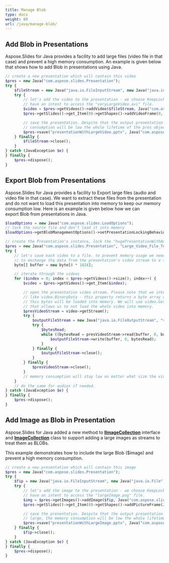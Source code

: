 ```yaml
---
title: Manage Blob
type: docs
weight: 80
url: /java/manage-blob/
---
```


## **Add Blob in Presentations**
Aspose.Slides for Java provides a facility to add large files (video file in that case) and prevent a high memory consumption. An example is given below that shows how to add Blob in presentations using Java.

```php
// create a new presentation which will contain this video
$pres = new Java("com.aspose.slides.Presentation");
try {
    $fileStream = new Java("java.io.FileInputStream", new Java("java.io.File", "veryLargeVideo.avi"));
    try {
        // let's add the video to the presentation - we choose KeepLocked behavior, because we not
        // have an intent to access the "veryLargeVideo.avi" file.
        $video = $pres->getVideos()->addVideo($fileStream, Java("com.aspose.slides.LoadingStreamBehavior")->KeepLocked);
        $pres->getSlides()->get_Item(0)->getShapes()->addVideoFrame(0, 0, 480, 270, $video);

        // save the presentation. Despite that the output presentation will be very large, the memory
        // consumption will be low the whole lifetime of the pres object
        $pres->save("presentationWithLargeVideo.pptx", Java("com.aspose.slides.SaveFormat")->Pptx);
    } finally {
        $fileStream->close();
    }
} catch (JavaException $e) {
} finally {
    $pres->dispose();
}
```

## **Export Blob from Presentations**
Aspose.Slides for Java provides a facility to Export large files (audio and video file in that case). We want to extract these files from the presentation and do not want to load this presentation into memory to keep our memory consumption low. Here is an example is given below how we can export Blob from presentations in Java.

```php
$loadOptions = new Java("com.aspose.slides.LoadOptions");
// lock the source file and don't load it into memory
$loadOptions->getBlobManagementOptions()->setPresentationLockingBehavior(Java("com.aspose.slides.PresentationLockingBehavior")->KeepLocked);

// create the Presentation's instance, lock the "hugePresentationWithAudiosAndVideos.pptx" file.
$pres = new Java("com.aspose.slides.Presentation", "Large_Video_File_Test.pptx", $loadOptions);
try {
    // let's save each video to a file. to prevent memory usage we need a buffer which will be used
    // to exchange tha data from the presentation's video stream to a stream for newly created video file.
    byte[] buffer = new byte[8 * 1024];

    // iterate through the videos
    for ($index = 0; index < $pres->getVideos()->size(); index++) {
        $video = $pres->getVideos()->get_Item($index);

        // open the presentation video stream. Please note that we intentionally avoid accessing properties
        // like video.BinaryData - this property returns a byte array containing full video, and that means
        // this bytes will be loaded into memory. We will use video.GetStream, which will return Stream and
        // that allows us to not load the whole video into memory.
        $presVideoStream = video->getStream();
        try {
            $outputFileStream = new Java("java.io.FileOutputStream", "video" + index + ".avi");
            try {
                $bytesRead;
                while ((bytesRead = presVideoStream->read(buffer, 0, buffer->length)) > 0) {
                    $outputFileStream->write(buffer, 0, bytesRead);
                }
            } finally {
                $outputFileStream->close();
            }
        } finally {
            $presVideoStream->close();
        }
        // memory consumption will stay low no matter what size the videos or presentation is.
    }
    // do the same for audios if needed.
} catch (JavaException $e) {
} finally {
    $pres->dispose();
}
```

## **Add Image as Blob in Presentation**
Aspose.Slides for Java added a new method to [**IImageCollection**](https://apireference.aspose.com/java/slides/com.aspose.slides/IImageCollection) interface and [**ImageCollection**](https://apireference.aspose.com/java/slides/com.aspose.slides/ImageCollection) class to support adding a large images as streams to treat them as BLOBs.

This example demonstrates how to include the large Blob ($image) and prevent a high memory consumption.

```php
// create a new presentation which will contain this image
$pres = new Java("com.aspose.slides.Presentation");
try {
    $fip = new Java("java.io.FileInputStream", new Java("java.io.File", "large_image.jpg"));
    try {
        // let's add the image to the presentation - we choose KeepLocked behavior, because we not
        // have an intent to access the "largeImage.png" file.
        $img = $pres->getImages()->addImage($fip, Java("com.aspose.slides.LoadingStreamBehavior")->KeepLocked);
        $pres->getSlides()->get_Item(0)->getShapes()->addPictureFrame(Java("com.aspose.slides.ShapeType")->Rectangle, 0, 0, 300, 200, $img);

        // save the presentation. Despite that the output presentation will be
        // large, the memory consumption will be low the whole lifetime of the pres object
        $pres->save("presentationWithLargeImage.pptx", Java("com.aspose.slides.SaveFormat")->Pptx);
    } finally {
        $fip->close();
    }
} catch (JavaException $e) {
} finally {
    $pres->dispose();
}
```


